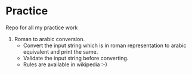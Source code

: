 # Practice
Repo for all my practice work

1. Roman to arabic conversion.
    * Convert the input string which is in roman representation to arabic equivalent and print the same.
    * Validate the input string before converting.
    * Rules are available in wikipedia :-)

